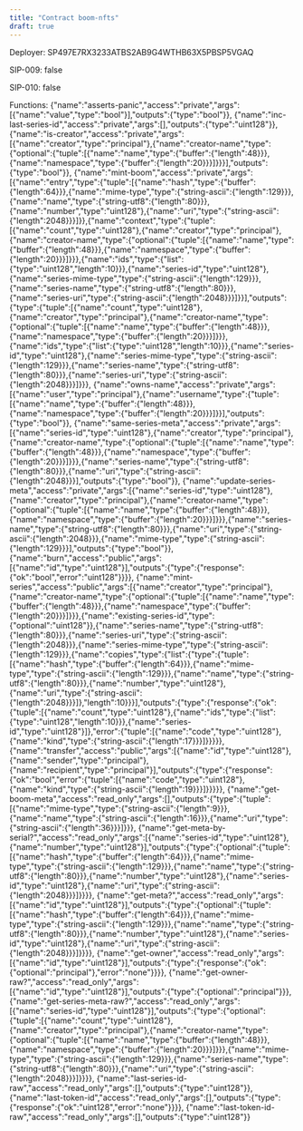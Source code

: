 ```yaml
---
title: "Contract boom-nfts"
draft: true
---
```

Deployer: SP497E7RX3233ATBS2AB9G4WTHB63X5PBSP5VGAQ

SIP-009: false

SIP-010: false

Functions:
{"name":"asserts-panic","access":"private","args":[{"name":"value","type":"bool"}],"outputs":{"type":"bool"}}, {"name":"inc-last-series-id","access":"private","args":[],"outputs":{"type":"uint128"}}, {"name":"is-creator","access":"private","args":[{"name":"creator","type":"principal"},{"name":"creator-name","type":{"optional":{"tuple":[{"name":"name","type":{"buffer":{"length":48}}},{"name":"namespace","type":{"buffer":{"length":20}}}]}}}],"outputs":{"type":"bool"}}, {"name":"mint-boom","access":"private","args":[{"name":"entry","type":{"tuple":[{"name":"hash","type":{"buffer":{"length":64}}},{"name":"mime-type","type":{"string-ascii":{"length":129}}},{"name":"name","type":{"string-utf8":{"length":80}}},{"name":"number","type":"uint128"},{"name":"uri","type":{"string-ascii":{"length":2048}}}]}},{"name":"context","type":{"tuple":[{"name":"count","type":"uint128"},{"name":"creator","type":"principal"},{"name":"creator-name","type":{"optional":{"tuple":[{"name":"name","type":{"buffer":{"length":48}}},{"name":"namespace","type":{"buffer":{"length":20}}}]}}},{"name":"ids","type":{"list":{"type":"uint128","length":10}}},{"name":"series-id","type":"uint128"},{"name":"series-mime-type","type":{"string-ascii":{"length":129}}},{"name":"series-name","type":{"string-utf8":{"length":80}}},{"name":"series-uri","type":{"string-ascii":{"length":2048}}}]}}],"outputs":{"type":{"tuple":[{"name":"count","type":"uint128"},{"name":"creator","type":"principal"},{"name":"creator-name","type":{"optional":{"tuple":[{"name":"name","type":{"buffer":{"length":48}}},{"name":"namespace","type":{"buffer":{"length":20}}}]}}},{"name":"ids","type":{"list":{"type":"uint128","length":10}}},{"name":"series-id","type":"uint128"},{"name":"series-mime-type","type":{"string-ascii":{"length":129}}},{"name":"series-name","type":{"string-utf8":{"length":80}}},{"name":"series-uri","type":{"string-ascii":{"length":2048}}}]}}}, {"name":"owns-name","access":"private","args":[{"name":"user","type":"principal"},{"name":"username","type":{"tuple":[{"name":"name","type":{"buffer":{"length":48}}},{"name":"namespace","type":{"buffer":{"length":20}}}]}}],"outputs":{"type":"bool"}}, {"name":"same-series-meta","access":"private","args":[{"name":"series-id","type":"uint128"},{"name":"creator","type":"principal"},{"name":"creator-name","type":{"optional":{"tuple":[{"name":"name","type":{"buffer":{"length":48}}},{"name":"namespace","type":{"buffer":{"length":20}}}]}}},{"name":"series-name","type":{"string-utf8":{"length":80}}},{"name":"uri","type":{"string-ascii":{"length":2048}}}],"outputs":{"type":"bool"}}, {"name":"update-series-meta","access":"private","args":[{"name":"series-id","type":"uint128"},{"name":"creator","type":"principal"},{"name":"creator-name","type":{"optional":{"tuple":[{"name":"name","type":{"buffer":{"length":48}}},{"name":"namespace","type":{"buffer":{"length":20}}}]}}},{"name":"series-name","type":{"string-utf8":{"length":80}}},{"name":"uri","type":{"string-ascii":{"length":2048}}},{"name":"mime-type","type":{"string-ascii":{"length":129}}}],"outputs":{"type":"bool"}}, {"name":"burn","access":"public","args":[{"name":"id","type":"uint128"}],"outputs":{"type":{"response":{"ok":"bool","error":"uint128"}}}}, {"name":"mint-series","access":"public","args":[{"name":"creator","type":"principal"},{"name":"creator-name","type":{"optional":{"tuple":[{"name":"name","type":{"buffer":{"length":48}}},{"name":"namespace","type":{"buffer":{"length":20}}}]}}},{"name":"existing-series-id","type":{"optional":"uint128"}},{"name":"series-name","type":{"string-utf8":{"length":80}}},{"name":"series-uri","type":{"string-ascii":{"length":2048}}},{"name":"series-mime-type","type":{"string-ascii":{"length":129}}},{"name":"copies","type":{"list":{"type":{"tuple":[{"name":"hash","type":{"buffer":{"length":64}}},{"name":"mime-type","type":{"string-ascii":{"length":129}}},{"name":"name","type":{"string-utf8":{"length":80}}},{"name":"number","type":"uint128"},{"name":"uri","type":{"string-ascii":{"length":2048}}}]},"length":10}}}],"outputs":{"type":{"response":{"ok":{"tuple":[{"name":"count","type":"uint128"},{"name":"ids","type":{"list":{"type":"uint128","length":10}}},{"name":"series-id","type":"uint128"}]},"error":{"tuple":[{"name":"code","type":"uint128"},{"name":"kind","type":{"string-ascii":{"length":17}}}]}}}}}, {"name":"transfer","access":"public","args":[{"name":"id","type":"uint128"},{"name":"sender","type":"principal"},{"name":"recipient","type":"principal"}],"outputs":{"type":{"response":{"ok":"bool","error":{"tuple":[{"name":"code","type":"uint128"},{"name":"kind","type":{"string-ascii":{"length":19}}}]}}}}}, {"name":"get-boom-meta","access":"read_only","args":[],"outputs":{"type":{"tuple":[{"name":"mime-type","type":{"string-ascii":{"length":9}}},{"name":"name","type":{"string-ascii":{"length":16}}},{"name":"uri","type":{"string-ascii":{"length":36}}}]}}}, {"name":"get-meta-by-serial?","access":"read_only","args":[{"name":"series-id","type":"uint128"},{"name":"number","type":"uint128"}],"outputs":{"type":{"optional":{"tuple":[{"name":"hash","type":{"buffer":{"length":64}}},{"name":"mime-type","type":{"string-ascii":{"length":129}}},{"name":"name","type":{"string-utf8":{"length":80}}},{"name":"number","type":"uint128"},{"name":"series-id","type":"uint128"},{"name":"uri","type":{"string-ascii":{"length":2048}}}]}}}}, {"name":"get-meta?","access":"read_only","args":[{"name":"id","type":"uint128"}],"outputs":{"type":{"optional":{"tuple":[{"name":"hash","type":{"buffer":{"length":64}}},{"name":"mime-type","type":{"string-ascii":{"length":129}}},{"name":"name","type":{"string-utf8":{"length":80}}},{"name":"number","type":"uint128"},{"name":"series-id","type":"uint128"},{"name":"uri","type":{"string-ascii":{"length":2048}}}]}}}}, {"name":"get-owner","access":"read_only","args":[{"name":"id","type":"uint128"}],"outputs":{"type":{"response":{"ok":{"optional":"principal"},"error":"none"}}}}, {"name":"get-owner-raw?","access":"read_only","args":[{"name":"id","type":"uint128"}],"outputs":{"type":{"optional":"principal"}}}, {"name":"get-series-meta-raw?","access":"read_only","args":[{"name":"series-id","type":"uint128"}],"outputs":{"type":{"optional":{"tuple":[{"name":"count","type":"uint128"},{"name":"creator","type":"principal"},{"name":"creator-name","type":{"optional":{"tuple":[{"name":"name","type":{"buffer":{"length":48}}},{"name":"namespace","type":{"buffer":{"length":20}}}]}}},{"name":"mime-type","type":{"string-ascii":{"length":129}}},{"name":"series-name","type":{"string-utf8":{"length":80}}},{"name":"uri","type":{"string-ascii":{"length":2048}}}]}}}}, {"name":"last-series-id-raw","access":"read_only","args":[],"outputs":{"type":"uint128"}}, {"name":"last-token-id","access":"read_only","args":[],"outputs":{"type":{"response":{"ok":"uint128","error":"none"}}}}, {"name":"last-token-id-raw","access":"read_only","args":[],"outputs":{"type":"uint128"}}
